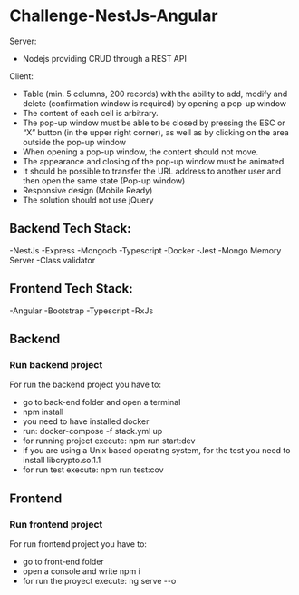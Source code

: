 # Challenge-NestJs-Angular


Server:
-   Nodejs providing CRUD through a REST API


Client:
-  Table (min. 5 columns, 200 records) with the ability to add, modify and delete (confirmation window is required) by opening a pop-up window
-  The content of each cell is arbitrary.
-  The pop-up window must be able to be closed by pressing the ESC or “X” button (in the upper right corner), as well as by clicking on the area outside the pop-up window
-  When opening a pop-up window, the content should not move.
-  The appearance and closing of the pop-up window must be animated
-  It should be possible to transfer the URL address to another user and then open the same state (Pop-up window)
-  Responsive design (Mobile Ready)
-  The solution should not use jQuery

## Backend Tech Stack:
-NestJs
-Express
-Mongodb
-Typescript
-Docker
-Jest
-Mongo Memory Server
-Class validator


## Frontend Tech Stack:
-Angular
-Bootstrap
-Typescript
-RxJs
## Backend 
### Run backend project
For run the backend project you have to:
- go to back-end folder and open a terminal
- npm install
- you need to have installed docker
- run: docker-compose -f stack.yml up
- for running project execute:  npm run start:dev
- if you are using a Unix based operating system, for the test you need to install libcrypto.so.1.1
- for run test execute: npm run test:cov


## Frontend
### Run frontend project


For run frontend project you have to:
- go to front-end folder
- open a console and write npm i
- for run the proyect execute: ng serve --o 